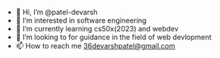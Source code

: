 - 👋 Hi, I’m @patel-devarsh
- 👀 I’m interested in software engineering
- 🌱 I’m currently learning cs50x(2023) and webdev
- 💞️ I’m looking to for guidance in the field of web devlopment
- 📫 How to reach me 36devarshpatel@gmail.com

<!---
patel-devarsh/patel-devarsh is a ✨ special ✨ repository because its `README.md` (this file) appears on your GitHub profile.
You can click the Preview link to take a look at your changes.
--->
